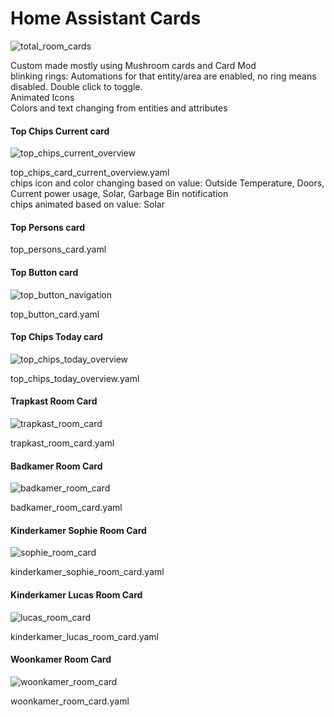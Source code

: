 # Home Assistant Cards
  
![total_room_cards](https://github.com/kippesikgithub/ha_cards_interface/assets/100353268/c373e5c2-f11b-46e0-8a9e-df0729510afc)

Custom made mostly using Mushroom cards and Card Mod  
blinking rings: Automations for that entity/area are enabled, no ring means disabled. Double click to toggle.  
Animated Icons  
Colors and text changing from entities and attributes  

#### Top Chips Current card
![top_chips_current_overview](https://github.com/kippesikgithub/ha_cards_interface/assets/100353268/4fe34500-c97d-4ba1-a8ba-9042f930419c)

top_chips_card_current_overview.yaml  
chips icon and color changing based on value: Outside Temperature, Doors, Current power usage, Solar, Garbage Bin notification  
chips animated based on value: Solar   


#### Top Persons card
top_persons_card.yaml


#### Top Button card
![top_button_navigation](https://github.com/kippesikgithub/ha_cards_interface/assets/100353268/f1ade95c-a77d-4a4b-b31f-af099f8c1018)

top_button_card.yaml


#### Top Chips Today card
![top_chips_today_overview](https://github.com/kippesikgithub/ha_cards_interface/assets/100353268/8da5b64d-24ae-4ee5-98d4-780b8c6922a5)  

top_chips_today_overview.yaml

#### Trapkast Room Card
![trapkast_room_card](https://github.com/kippesikgithub/ha_cards_interface/assets/100353268/9de6b181-02ae-4656-8920-c9d77cc54fa2)
  
trapkast_room_card.yaml

#### Badkamer Room Card
![badkamer_room_card](https://github.com/kippesikgithub/ha_cards_interface/assets/100353268/637caac6-3d99-4ecf-80e3-45628e5833d1)

badkamer_room_card.yaml

#### Kinderkamer Sophie Room Card
![sophie_room_card](https://github.com/kippesikgithub/ha_cards_interface/assets/100353268/110e952c-5979-4731-8029-3b6d862b0966)

kinderkamer_sophie_room_card.yaml

#### Kinderkamer Lucas Room Card
![lucas_room_card](https://github.com/kippesikgithub/ha_cards_interface/assets/100353268/c3ace65b-76e9-4c74-b12e-f5beb4321e57)

kinderkamer_lucas_room_card.yaml

#### Woonkamer Room Card
![woonkamer_room_card](https://github.com/kippesikgithub/ha_cards_interface/assets/100353268/ccd2267c-a1d9-47f0-b373-a23409d9ea9d)

woonkamer_room_card.yaml

